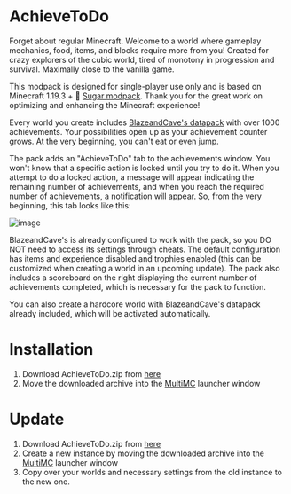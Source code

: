 # AchieveToDo

Forget about regular Minecraft. Welcome to a world where gameplay mechanics, food, items, and blocks require more from you! Created for crazy explorers of the cubic world, tired of monotony in progression and survival. Maximally close to the vanilla game.

This modpack is designed for single-player use only and is based on Minecraft 1.19.3 + 💜 [Sugar modpack](https://modrinth.com/modpack/sugar). Thank you for the great work on optimizing and enhancing the Minecraft experience!

Every world you create includes [BlazeandCave's datapack](https://www.planetminecraft.com/data-pack/blazeandcave-s-advancements-pack-1-12/) with over 1000 achievements. Your possibilities open up as your achievement counter grows. At the very beginning, you can't eat or even jump.

The pack adds an "AchieveToDo" tab to the achievements window. You won't know that a specific action is locked until you try to do it. When you attempt to do a locked action, a message will appear indicating the remaining number of achievements, and when you reach the required number of achievements, a notification will appear. So, from the very beginning, this tab looks like this:

![image](https://user-images.githubusercontent.com/96978370/200839325-67781720-c128-49e4-b855-dfdf1d92e93c.png)

BlazeandCave's is already configured to work with the pack, so you DO NOT need to access its settings through cheats. The default configuration has items and experience disabled and trophies enabled (this can be customized when creating a world in an upcoming update). The pack also includes a scoreboard on the right displaying the current number of achievements completed, which is necessary for the pack to function.

You can also create a hardcore world with BlazeandCave's datapack already included, which will be activated automatically.

# Installation
1. Download AchieveToDo.zip from [here](https://github.com/diskree/AchieveToDo/releases/latest)
2. Move the downloaded archive into the [MultiMC](https://multimc.org/#Download) launcher window

# Update
1. Download AchieveToDo.zip from [here](https://github.com/diskree/AchieveToDo/releases/latest)
2. Create a new instance by moving the downloaded archive into the [MultiMC](https://multimc.org/#Download) launcher window
3. Copy over your worlds and necessary settings from the old instance to the new one.
